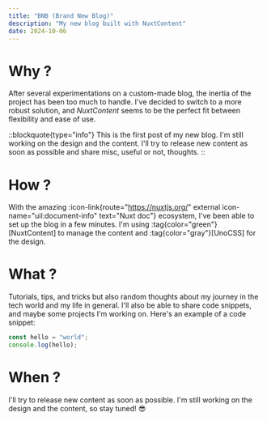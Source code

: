 ```yaml
---
title: "BNB (Brand New Blog)"
description: "My new blog built with NuxtContent"
date: 2024-10-06
---
```


# Why ?

After several experimentations on a custom-made blog, the inertia of the project has been too much to handle. I've decided to switch to a more robust solution, and _NuxtContent_ seems to be the perfect fit between flexibility and ease of use.

::blockquote{type="info"}
This is the first post of my new blog. I'm still working on the design and the content. I'll try to release new content as soon as possible and share misc, useful or not, thoughts.
::

# How ?

With the amazing :icon-link{route="https://nuxtjs.org/" external icon-name="uil:document-info" text="Nuxt doc"} ecosystem, I've been able to set up the blog in a few minutes. I'm using :tag{color="green"}[NuxtContent] to manage the content and :tag{color="gray"}[UnoCSS] for the design.

# What ?

Tutorials, tips, and tricks but also random thoughts about my journey in the tech world and my life in general.
I'll also be able to share code snippets, and maybe some projects I'm working on.
Here's an example of a code snippet:

```js [main.js]
const hello = "world";
console.log(hello);
```

# When ?

I'll try to release new content as soon as possible. I'm still working on the design and the content, so stay tuned! 😎
